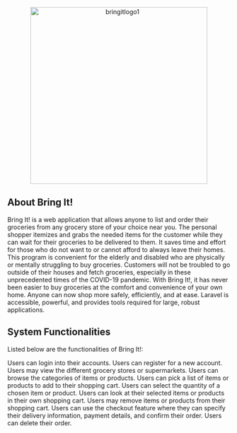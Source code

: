 <p align="center"><img src="https://i.ibb.co/TYNGD95/bringitlogo1.png" alt="bringitlogo1" border="0" width="400"></p>


## About Bring It!

Bring It! is a web application that allows anyone to list and order their groceries from any grocery store of your choice near you. The personal shopper itemizes and grabs the needed items for the customer while they can wait for their groceries to be delivered to them. It saves time and effort for those who do not want to or cannot afford to always leave their homes. This program is convenient for the elderly and disabled who are physically or mentally struggling to buy groceries. Customers will not be troubled to go outside of their houses and fetch groceries, especially in these unprecedented times of the COVID-19 pandemic. With Bring It!, it has never been easier to buy groceries at the comfort and convenience of your own home. Anyone can now shop more safely, efficiently, and at ease.
Laravel is accessible, powerful, and provides tools required for large, robust applications.

## System Functionalities

Listed below are the functionalities of Bring It!:

Users can login into their accounts. 
Users can register for a new account. 
Users may view the different grocery stores or supermarkets.
Users can browse the categories of items or products. 
Users can pick a list of items or products to add to their shopping cart. 
Users can select the quantity of a chosen item or product. 
Users can look at their selected items or products in their own shopping cart.
Users may remove items or products from their shopping cart. 
Users can use the checkout feature where they can specify their delivery information, payment details, and confirm their order. 
Users can delete their order.


